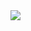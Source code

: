 <a href="https://git.io/streak-stats">
	<img src="http://github-profile-summary-cards.vercel.app/api/cards/repos-per-language?username=madddx&theme="light"/>
